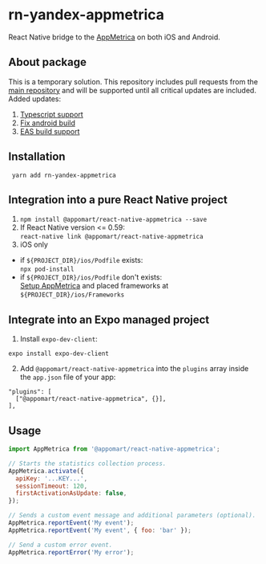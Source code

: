 # rn-yandex-appmetrica
React Native bridge to the [AppMetrica](https://appmetrica.yandex.com/) on both iOS and Android.

## About package
This is a temporary solution. This repository includes pull requests from the [main repository](https://github.com/yandexmobile/react-native-appmetrica) and will be supported until all critical updates are included. Added updates:
1. [Typescript support](https://github.com/yandexmobile/react-native-appmetrica/pull/46)
2. [Fix android build](https://github.com/yandexmobile/react-native-appmetrica/pull/62)
3. [EAS build support](https://github.com/yandexmobile/react-native-appmetrica/pull/65)

## Installation

 ```shell
  yarn add rn-yandex-appmetrica
 ```
## Integration into a pure React Native project

1. `npm install @appomart/react-native-appmetrica --save`
2. If React Native version <= 0.59: \
  `react-native link @appomart/react-native-appmetrica`
3. iOS only
  * if `${PROJECT_DIR}/ios/Podfile` exists: \
  `npx pod-install`
  * if `${PROJECT_DIR}/ios/Podfile` don't exists: \
  [Setup AppMetrica](https://appmetrica.yandex.com/docs/mobile-sdk-dg/tasks/ios-quickstart.html) and placed frameworks at `${PROJECT_DIR}/ios/Frameworks`

## Integrate into an Expo managed project

 1. Install `expo-dev-client`:

 ```shell
 expo install expo-dev-client
 ```

 2. Add `@appomart/react-native-appmetrica` into the `plugins` array inside the `app.json` file of your app:

 ```shell
 "plugins": [
   ["@appomart/react-native-appmetrica", {}],
 ],
 ```

## Usage

```js
import AppMetrica from '@appomart/react-native-appmetrica';

// Starts the statistics collection process.
AppMetrica.activate({
  apiKey: '...KEY...',
  sessionTimeout: 120,
  firstActivationAsUpdate: false,
});

// Sends a custom event message and additional parameters (optional).
AppMetrica.reportEvent('My event');
AppMetrica.reportEvent('My event', { foo: 'bar' });

// Send a custom error event.
AppMetrica.reportError('My error');
```
